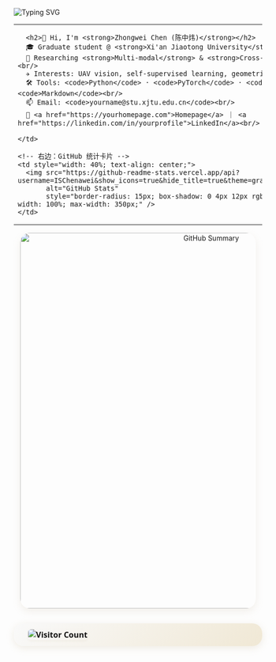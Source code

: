 ![Typing SVG](https://readme-typing-svg.herokuapp.com?color=%23B8A47E&bg=%23121212&center=true&vCenter=true&width=900&lines=Hi+there+👋,+I+am+Zhongwei+Chen.;🎉+Welcome+to+My+Github!;🤖+I'm+interested+in+Multi-modal+and+Cross-view+learning!;💬+Feel+free+to+ask+me+any+questions!)
<table>
  <tr>
    <!-- 左边：个人简介 -->
    <td style="width: 60%; vertical-align: top;">

      <h2>👋 Hi, I'm <strong>Zhongwei Chen (陈中炜)</strong></h2>
      🎓 Graduate student @ <strong>Xi'an Jiaotong University</strong><br/>
      🤖 Researching <strong>Multi-modal</strong> & <strong>Cross-view Learning</strong><br/>
      ✈️ Interests: UAV vision, self-supervised learning, geometric alignment<br/>
      🛠️ Tools: <code>Python</code> · <code>PyTorch</code> · <code>LaTeX</code> · <code>Markdown</code><br/>
      📫 Email: <code>yourname@stu.xjtu.edu.cn</code><br/>
      🔗 <a href="https://yourhomepage.com">Homepage</a> ｜ <a href="https://linkedin.com/in/yourprofile">LinkedIn</a><br/>

    </td>

    <!-- 右边：GitHub 统计卡片 -->
    <td style="width: 40%; text-align: center;">
      <img src="https://github-readme-stats.vercel.app/api?username=ISChenawei&show_icons=true&hide_title=true&theme=graywhite&text_color=B8A47E"
           alt="GitHub Stats"
           style="border-radius: 15px; box-shadow: 0 4px 12px rgba(184,164,126,0.1); width: 100%; max-width: 350px;" />
    </td>
  </tr>
</table>

<div align="center" style="margin-bottom: 30px;">
  <img src="https://github-profile-summary-cards.vercel.app/api/cards/profile-details?username=ISChenawei&theme=dark&text_color=B8A47E" 
       alt="GitHub Summary"
       style="border-radius: 20px;
              box-shadow: 0 6px 16px rgba(184,164,126,0.15);
              width: 760px;
              max-width: 95%;" />

<!-- 👁️ Visitor Counter 小卡片（简洁金色版） -->
<div align="center" style="margin-top: 30px;">
  <div style="
    display: inline-block;
    background: linear-gradient(135deg, #F9F9F9, #F0E8D5);
    border-radius: 20px;
    padding: 12px 25px;
    box-shadow: 0 4px 16px rgba(184,164,126,0.2);
    font-size: 16px;
    font-weight: bold;
    color: #121212;
    font-family: 'Segoe UI', sans-serif;
    display: flex;
    align-items: center;
    gap: 12px;
  ">
    <img src="https://komarev.com/ghpvc/?username=ISChenawei&style=flat-square&color=B8A47E" 
         alt="Visitor Count"
         style="margin-left: 4px; border-radius: 6px; box-shadow: 0 2px 4px rgba(184,164,126,0.1);" />
  </div>
</div>







